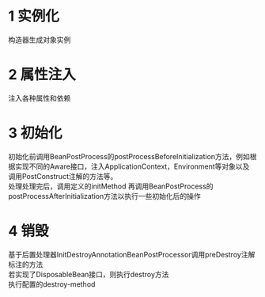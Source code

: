 # 1 实例化
构造器生成对象实例
# 2 属性注入
注入各种属性和依赖
# 3 初始化
初始化前调用BeanPostProcess的postProcessBeforeInitialization方法，例如根据实现不同的Aware接口，注入ApplicationContext，Environment等对象以及
调用PostConstruct注解的方法等。  
处理处理完后，调用定义的initMethod
再调用BeanPostProcess的postProcessAfterInitialization方法以执行一些初始化后的操作
# 4 销毁
基于后置处理器InitDestroyAnnotationBeanPostProcessor调用preDestroy注解标注的方法  
若实现了DisposableBean接口，则执行destroy方法  
执行配置的destroy-method